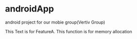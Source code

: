 # androidApp
android project for our mobie group(Vertiv Group)

This Text is for FeatureA. This function is for memory allocation 

